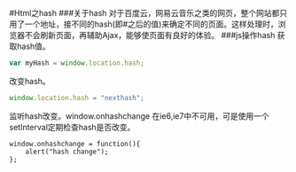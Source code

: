 #Html之hash
###关于hash
对于百度云，网易云音乐之类的网页，整个网站都只用了一个地址，接不同的hash(即#之后的值)来确定不同的页面。这样处理时，浏览器不会刷新页面，再辅助Ajax，能够使页面有良好的体验。
###js操作hash
获取hash值。
```js
var myHash = window.location.hash;
```
改变hash。
```js
window.location.hash = "nexthash";
```
监听hash改变。window.onhashchange 在ie6,ie7中不可用，可是使用一个setInterval定期检查hash是否改变。
```
window.onhashchange = function(){
    alert("hash change");
};
```